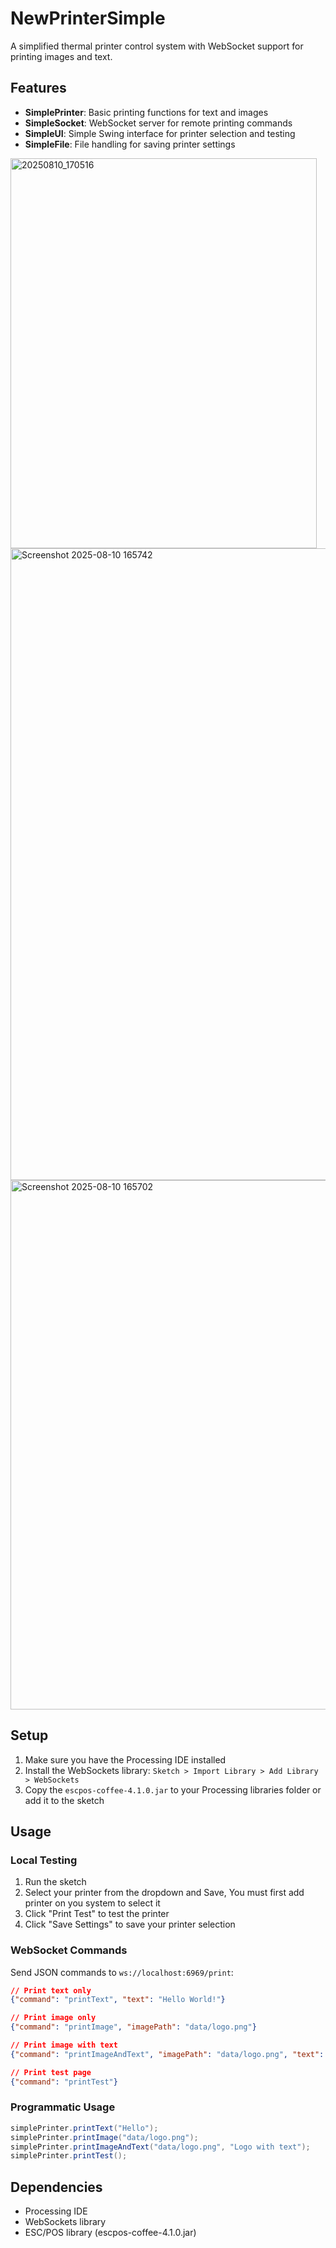 # NewPrinterSimple

A simplified thermal printer control system with WebSocket support for printing images and text.

## Features

- **SimplePrinter**: Basic printing functions for text and images
- **SimpleSocket**: WebSocket server for remote printing commands
- **SimpleUI**: Simple Swing interface for printer selection and testing
- **SimpleFile**: File handling for saving printer settings


<img width="490" height="624" alt="20250810_170516" src="https://github.com/user-attachments/assets/b602a7cb-9cd9-4678-ade4-c7be86069434" />
<img width="1376" height="1011" alt="Screenshot 2025-08-10 165742" src="https://github.com/user-attachments/assets/bd3e537a-8788-4ac5-81ed-efd39d15c9d5" />
<img width="1892" height="847" alt="Screenshot 2025-08-10 165702" src="https://github.com/user-attachments/assets/210a474e-a0b8-48dc-90a1-9f9c5e12726e" />


## Setup

1. Make sure you have the Processing IDE installed
2. Install the WebSockets library: `Sketch > Import Library > Add Library > WebSockets`
3. Copy the `escpos-coffee-4.1.0.jar` to your Processing libraries folder or add it to the sketch

## Usage

### Local Testing

1. Run the sketch
2. Select your printer from the dropdown and Save, You must first add printer on you system to select it
3. Click "Print Test" to test the printer
4. Click "Save Settings" to save your printer selection

### WebSocket Commands

Send JSON commands to `ws://localhost:6969/print`:

```json
// Print text only
{"command": "printText", "text": "Hello World!"}

// Print image only
{"command": "printImage", "imagePath": "data/logo.png"}

// Print image with text
{"command": "printImageAndText", "imagePath": "data/logo.png", "text": "Company Logo"}

// Print test page
{"command": "printTest"}
```

### Programmatic Usage

```java
simplePrinter.printText("Hello");
simplePrinter.printImage("data/logo.png");
simplePrinter.printImageAndText("data/logo.png", "Logo with text");
simplePrinter.printTest();
```

## Dependencies

- Processing IDE
- WebSockets library
- ESC/POS library (escpos-coffee-4.1.0.jar)
